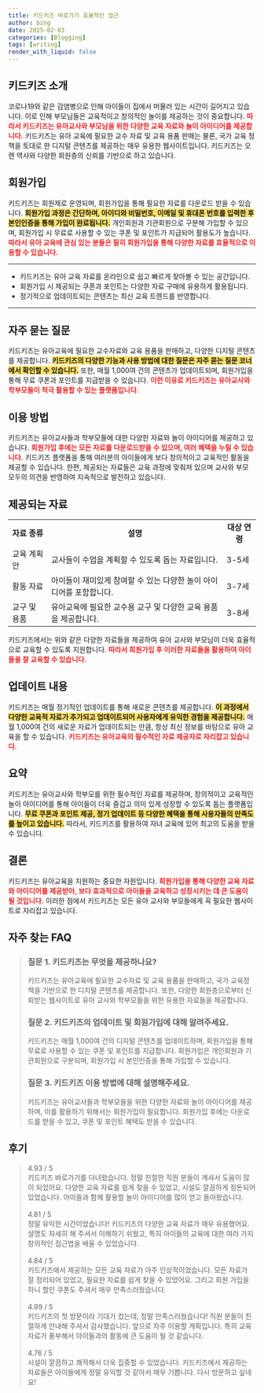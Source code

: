 ```yaml
---
title: 키드키즈 바로가기 효율적인 접근
author: bing
date: 2025-02-03
categories: [Blogging]
tags: [writing]
render_with_liquid: false
---
```



<h2 id='키드키즈 소개'>키드키즈 소개</h2>

<p>코로나19와 같은 감염병으로 인해 아이들이 집에서 머물러 있는 시간이 길어지고 있습니다. 이로 인해 부모님들은 교육적이고 창의적인 놀이를 제공하는 것이 중요합니다. <b><span style="color: #ee2323;">따라서 키드키즈는 유아교사와 부모님을 위한 다양한 교육 자료와 놀이 아이디어를 제공합니다.</span></b> 키드키즈는 유아 교육에 필요한 교수 자료 및 교육 용품 판매는 물론, 국가 교육 정책을 토대로 한 디지털 콘텐츠를 제공하는 매우 유용한 웹사이트입니다. 키드키즈는 오랜 역사와 다양한 회원층의 신뢰를 기반으로 하고 있습니다.</p>

<h2 id='회원가입'>회원가입</h2>

<p>키드키즈는 회원제로 운영되며, 회원가입을 통해 필요한 자료를 다운로드 받을 수 있습니다. <b><span style="background-color: #ffe066;">회원가입 과정은 간단하며, 아이디와 비밀번호, 이메일 및 휴대폰 번호를 입력한 후 본인인증을 통해 가입이 완료됩니다.</span></b> 개인회원과 기관회원으로 구분해 가입할 수 있으며, 회원가입 시 무료로 사용할 수 있는 쿠폰 및 포인트가 지급되어 활용도가 높습니다. <b><span style="color: #ee2323;">따라서 유아 교육에 관심 있는 분들은 필히 회원가입을 통해 다양한 자료를 효율적으로 이용할 수 있습니다.</span></b></p>

<hr />

<ul>
    <li>키드키즈는 유아 교육 자료를 온라인으로 쉽고 빠르게 찾아볼 수 있는 공간입니다.</li>
    <li>회원가입 시 제공되는 쿠폰과 포인트는 다양한 자료 구매에 유용하게 활용됩니다.</li>
    <li>정기적으로 업데이트되는 콘텐츠는 최신 교육 트렌드를 반영합니다.</li>
</ul>

<hr />

<h2 id='자주 묻는 질문'>자주 묻는 질문</h2>

<p>키드키즈는 유아교육에 필요한 교수자료와 교육 용품을 판매하고, 다양한 디지털 콘텐츠를 제공합니다. <b><span style="background-color: #ffe066;">키드키즈의 다양한 기능과 사용 방법에 대한 질문은 자주 묻는 질문 코너에서 확인할 수 있습니다.</span></b> 또한, 매월 1,000여 건의 콘텐츠가 업데이트되며, 회원가입을 통해 무료 쿠폰과 포인트를 지급받을 수 있습니다. <b><span style="color: #ee2323;">이런 이유로 키드키즈는 유아교사와 학부모들이 적극 활용할 수 있는 플랫폼입니다.</span></b></p>

<h2 id='이용 방법'>이용 방법</h2>

<p>키드키즈는 유아교사들과 학부모들에 대한 다양한 자료와 놀이 아이디어를 제공하고 있습니다. <b><span style="color: #ee2323;">회원가입 후에는 모든 자료를 다운로드받을 수 있으며, 여러 혜택을 누릴 수 있습니다.</span></b> 키드키즈 플랫폼을 통해 여러분의 아이들에게 보다 창의적이고 교육적인 활동을 제공할 수 있습니다. 한편, 제공되는 자료들은 교육 과정에 맞춰져 있으며 교사와 부모 모두의 의견을 반영하여 지속적으로 발전하고 있습니다.</p>

<h2 id='제공되는 자료'>제공되는 자료</h2>

<table>
    <tr>
        <td style="text-align: center; height: 17px;"><b>자료 종류</b></td>
        <td style="text-align: center; height: 17px;"><b>설명</b></td>
        <td style="text-align: center; height: 17px;"><b>대상 연령</b></td>
    </tr>
    <tr>
        <td>교육 계획안</td>
        <td>교사들이 수업을 계획할 수 있도록 돕는 자료입니다.</td>
        <td>3-5세</td>
    </tr>
    <tr>
        <td>활동 자료</td>
        <td>아이들이 재미있게 참여할 수 있는 다양한 놀이 아이디어를 포함합니다.</td>
        <td>3-7세</td>
    </tr>
    <tr>
        <td>교구 및 용품</td>
        <td>유아교육에 필요한 교수용 교구 및 다양한 교육 용품을 제공합니다.</td>
        <td>3-8세</td>
    </tr>
</table>

<p>키드키즈에서는 위와 같은 다양한 자료들을 제공하여 유아 교사와 부모님이 더욱 효율적으로 교육할 수 있도록 지원합니다. <b><span style="color: #ee2323;">따라서 회원가입 후 이러한 자료들을 활용하여 아이들을 잘 교육할 수 있습니다.</span></b></p>

<h2 id='업데이트 내용'>업데이트 내용</h2>

<p>키드키즈는 매월 정기적인 업데이트를 통해 새로운 콘텐츠를 제공합니다. <b><span style="background-color: #ffe066;">이 과정에서 다양한 교육적 자료가 추가되고 업데이트되어 사용자에게 유익한 경험을 제공합니다.</span></b> 매월 1,000여 건의 새로운 자료가 업데이트되는 만큼, 항상 최신 정보를 바탕으로 유아 교육을 할 수 있습니다. <b><span style="color: #ee2323;">키드키즈는 유아교육의 필수적인 자료 제공자로 자리잡고 있습니다.</span></b></p>

<h2 id='요약'>요약</h2>

<p>키드키즈는 유아교사와 학부모를 위한 필수적인 자료를 제공하며, 창의적이고 교육적인 놀이 아이디어를 통해 아이들이 더욱 즐겁고 의미 있게 성장할 수 있도록 돕는 플랫폼입니다. <b><span style="background-color: #ffe066;">무료 쿠폰과 포인트 제공, 정기 업데이트 등 다양한 혜택을 통해 사용자들의 만족도를 높이고 있습니다.</span></b> 따라서, 키드키즈를 활용하여 자녀 교육에 있어 최고의 도움을 받을 수 있습니다.</p>

<h2 id='결론'>결론</h2>

<p>키드키즈는 유아교육을 지원하는 중요한 자원입니다. <b><span style="color: #ee2323;">회원가입을 통해 다양한 교육 자료와 아이디어를 제공받아, 보다 효과적으로 아이들을 교육하고 성장시키는 데 큰 도움이 될 것입니다.</span></b> 이러한 점에서 키드키즈는 모든 유아 교사와 부모들에게 꼭 필요한 웹사이트로 자리잡고 있습니다.</p>


<h2 id='자주_찾는_FAQ'>자주 찾는 FAQ</h2>
<div itemscope="" itemtype="https://schema.org/FAQPage"> 
<blockquote> 
<div itemscope="" itemprop="mainEntity" itemtype="https://schema.org/Question"> 
<h3 itemprop="name">질문 1. 키드키즈는 무엇을 제공하나요?</h3> 
<div itemscope="" itemprop="acceptedAnswer" itemtype="https://schema.org/Answer"> 
<span itemprop="text"> 
<p>키드키즈는 유아교육에 필요한 교수자료 및 교육 용품을 판매하고, 국가 교육정책을 기반으로 한 디지털 콘텐츠를 제공합니다. 또한, 다양한 회원층으로부터 신뢰받는 웹사이트로 유아 교사와 학부모들을 위한 유용한 자료들을 제공합니다.</p> 
</span> 
</div> 
</div> 

<div itemscope="" itemprop="mainEntity" itemtype="https://schema.org/Question"> 
<h3 itemprop="name">질문 2. 키드키즈의 업데이트 및 회원가입에 대해 알려주세요.</h3> 
<div itemscope="" itemprop="acceptedAnswer" itemtype="https://schema.org/Answer"> 
<span itemprop="text"> 
<p>키드키즈는 매월 1,000여 건의 디지털 콘텐츠를 업데이트하며, 회원가입을 통해 무료로 사용할 수 있는 쿠폰 및 포인트를 지급합니다. 회원가입은 개인회원과 기관회원으로 구분되며, 회원가입 시 본인인증을 통해 가입할 수 있습니다.</p> 
</span> 
</div> 
</div> 

<div itemscope="" itemprop="mainEntity" itemtype="https://schema.org/Question"> 
<h3 itemprop="name">질문 3. 키드키즈 이용 방법에 대해 설명해주세요.</h3> 
<div itemscope="" itemprop="acceptedAnswer" itemtype="https://schema.org/Answer"> 
<span itemprop="text"> 
<p>키드키즈는 유아교사들과 학부모들을 위한 다양한 자료와 놀이 아이디어를 제공하며, 이를 활용하기 위해서는 회원가입이 필요합니다. 회원가입 후에는 다운로드를 받을 수 있고, 쿠폰 및 포인트 혜택도 받을 수 있습니다.</p> 
</span> 
</div> 
</div> 
</blockquote> 
</div>
<h2 id='후기'>후기</h2>
<div itemscope itemtype="https://schema.org/Product">
  <blockquote>
  <div itemprop="review" itemscope itemtype="https://schema.org/Review">
      <div itemprop="reviewRating" itemscope itemtype="https://schema.org/Rating"> <span itemprop="ratingValue">4.93</span> / <span itemprop="bestRating">5</span> </div>
      <span itemprop="reviewBody">키드키즈 바로가기를 다녀왔습니다. 정말 친절한 직원 분들이 계셔서 도움이 많이 되었어요. 다양한 교육 자료를 쉽게 찾을 수 있었고, 시설도 깔끔하게 정돈되어 있었습니다. 아이들과 함께 활용할 놀이 아이디어를 많이 얻고 돌아왔습니다.</span>
  </div>
  <br>
  <div itemprop="review" itemscope itemtype="https://schema.org/Review">
      <div itemprop="reviewRating" itemscope itemtype="https://schema.org/Rating"> <span itemprop="ratingValue">4.81</span> / <span itemprop="bestRating">5</span> </div>
      <span itemprop="reviewBody">정말 유익한 시간이었습니다! 키드키즈의 다양한 교육 자료가 매우 유용했어요. 설명도 자세히 해 주셔서 이해하기 쉬웠고, 특히 아이들의 교육에 대한 여러 가지 창의적인 접근법을 배울 수 있었습니다.</span>
  </div>
  <br>
  <div itemprop="review" itemscope itemtype="https://schema.org/Review">
      <div itemprop="reviewRating" itemscope itemtype="https://schema.org/Rating"> <span itemprop="ratingValue">4.84</span> / <span itemprop="bestRating">5</span> </div>
      <span itemprop="reviewBody">키드키즈에서 제공하는 모든 교육 자료가 아주 인상적이었습니다. 모든 자료가 잘 정리되어 있었고, 필요한 자료를 쉽게 찾을 수 있었어요. 그리고 회원 가입을 하니 할인 쿠폰도 주셔서 매우 만족스러웠습니다.</span>
  </div>
  <br>
  <div itemprop="review" itemscope itemtype="https://schema.org/Review">
      <div itemprop="reviewRating" itemscope itemtype="https://schema.org/Rating"> <span itemprop="ratingValue">4.99</span> / <span itemprop="bestRating">5</span> </div>
      <span itemprop="reviewBody">키드키즈의 첫 방문이라 기대가 컸는데, 정말 만족스러웠습니다! 직원 분들이 친절하게 안내해 주셔서 감사했습니다. 앞으로 자주 이용할 계획입니다. 특히 교육 자료가 풍부해서 아이들과의 활동에 큰 도움이 될 것 같습니다.</span>
  </div>
  <br>
  <div itemprop="review" itemscope itemtype="https://schema.org/Review">
      <div itemprop="reviewRating" itemscope itemtype="https://schema.org/Rating"> <span itemprop="ratingValue">4.76</span> / <span itemprop="bestRating">5</span> </div>
      <span itemprop="reviewBody">시설이 깔끔하고 쾌적해서 더욱 집중할 수 있었습니다. 키드키즈에서 제공하는 자료들은 아이들에게 정말 유익할 것 같아서 매우 기쁩니다. 다시 방문하고 싶네요!</span>
  </div>
  </blockquote>
</div>
